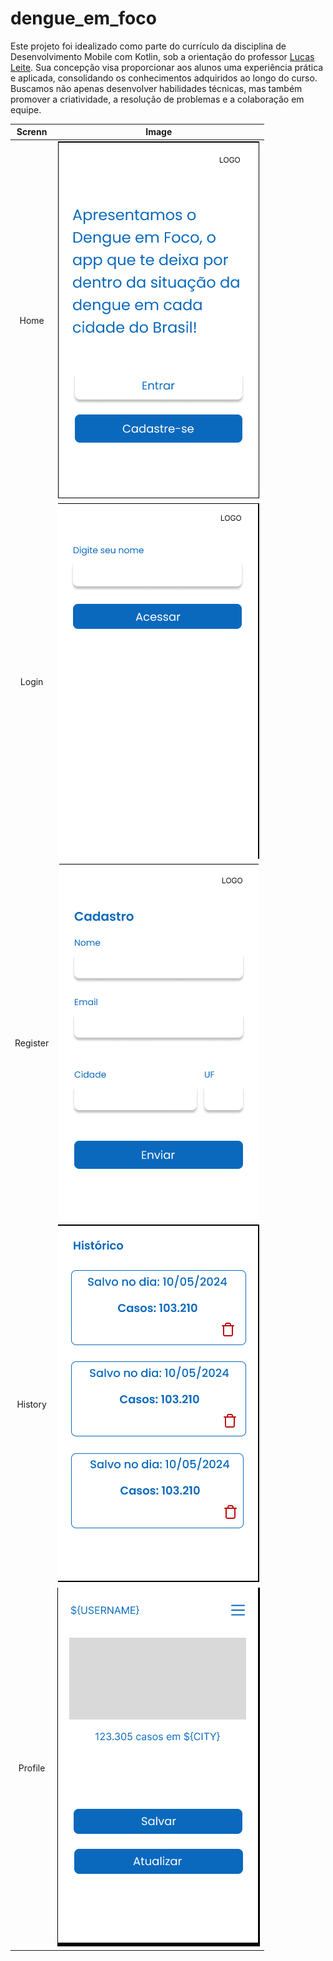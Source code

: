 # dengue_em_foco

Este projeto foi idealizado como parte do currículo da disciplina de Desenvolvimento Mobile com Kotlin, sob a orientação do professor [Lucas Leite](https://github.com/lucassampaioleite). Sua concepção visa proporcionar aos alunos uma experiência prática e aplicada, consolidando os conhecimentos adquiridos ao longo do curso. Buscamos não apenas desenvolver habilidades técnicas, mas também promover a criatividade, a resolução de problemas e a colaboração em equipe.

|  Screnn  |                  Image                   |
| :------: | :--------------------------------------: |
|   Home   |    ![home screen](./asserts/home.png)    |
|  Login   |  ![login screen](./asserts/signin.png)   |
| Register | ![register screen](./asserts/signup.png) |
| History  | ![history screen](./asserts/history.png) |
| Profile  | ![profile screen](./asserts/profile.png) |
